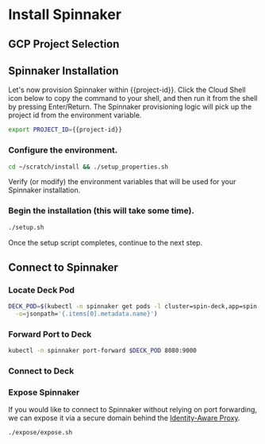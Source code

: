 # Install Spinnaker

## GCP Project Selection

<walkthrough-project-billing-setup>
</walkthrough-project-billing-setup>

## Spinnaker Installation

Let's now provision Spinnaker within {{project-id}}. Click the Cloud Shell icon below to copy the command to your shell, and then run it from the shell by pressing Enter/Return. The Spinnaker provisioning logic will pick up the project id from the environment variable.

```bash
export PROJECT_ID={{project-id}}
```

### Configure the environment.

```bash
cd ~/scratch/install && ./setup_properties.sh
```

Verify (or modify) the environment variables that will be used for your Spinnaker installation.

<walkthrough-editor-open-file
    filePath="scratch/install/properties"
    text="Open properties file">
</walkthrough-editor-open-file>

### Begin the installation (this will take some time).

```bash
./setup.sh
```

Once the setup script completes, continue to the next step.

## Connect to Spinnaker

### Locate Deck Pod

```bash
DECK_POD=$(kubectl -n spinnaker get pods -l cluster=spin-deck,app=spin \
  -o=jsonpath='{.items[0].metadata.name}')
```

### Forward Port to Deck

```bash
kubectl -n spinnaker port-forward $DECK_POD 8080:9000
```

### Connect to Deck

<walkthrough-spotlight-pointer
    spotlightId="devshell-web-preview-button"
    text="Connect to Spinnaker via 'Preview on port 8080'">
</walkthrough-spotlight-pointer>

### Expose Spinnaker

If you would like to connect to Spinnaker without relying on port forwarding, we can
expose it via a secure domain behind the [Identity-Aware Proxy](https://cloud.google.com/iap/).

```bash
./expose/expose.sh
```
